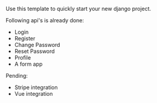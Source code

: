 Use this template to quickly start your new django project.

Following api's is already done:
- Login
- Register
- Change Password
- Reset Password
- Profile 
- A form app

Pending:
- Stripe integration
- Vue integration
